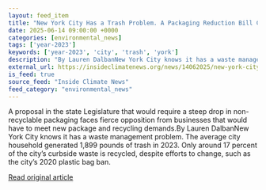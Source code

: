 ```yaml
---
layout: feed_item
title: "New York City Has a Trash Problem. A Packaging Reduction Bill Could Help"
date: 2025-06-14 09:00:00 +0000
categories: [environmental_news]
tags: ['year-2023']
keywords: ['year-2023', 'city', 'trash', 'york']
description: "By Lauren DalbanNew York City knows it has a waste management problem"
external_url: https://insideclimatenews.org/news/14062025/new-york-city-trash-problem-packaging-reduction-bill/
is_feed: true
source_feed: "Inside Climate News"
feed_category: "environmental_news"
---
```


A proposal in the state Legislature that would require a steep drop in non-recyclable packaging faces fierce opposition from businesses that would have to meet new package and recycling demands.By Lauren DalbanNew York City knows it has a waste management problem. The average city household generated 1,899 pounds of trash in 2023. Only around 17 percent of the city’s curbside waste is recycled, despite efforts to change, such as the city’s 2020 plastic bag ban.&nbsp;

[Read original article](https://insideclimatenews.org/news/14062025/new-york-city-trash-problem-packaging-reduction-bill/)
